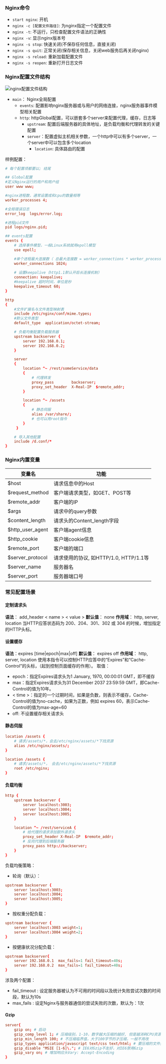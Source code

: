 ### Nginx命令
- `start nginx`: 开机
- `nginx -c [配置文件路径]`: 为nginx指定一个配置文件
- `nginx -t`: 不运行，只检查配置文件语法的正确性
- `nginx -v`: 显示nginx版本号
- `nginx -s stop`: 快速关闭(不保存任何信息，直接关闭)
- `nginx -s quit`: 正常关闭(保存相关信息，关闭web服务后再关闭nginx)
- `nginx -s reload`: 重新加载配置文件
- `nginx -s reopen`: 重新打开日志文件

### Nginx配置文件结构
![nginx配置文件结构](https://user-gold-cdn.xitu.io/2019/3/11/1696a118b4910728?imageView2/0/w/1280/h/960/format/webp/ignore-error/1)
- `main`： Nginx全局配置
  - `events`: 配置影响nginx服务器或与用户的网络连接，nginx服务器事件模型相关配置
  - `http`: httpGlobal配置，可以嵌套多个server来配置代理，缓存，日志等
    - `upstream`: 配置后端服务器的具体地址，是负载均衡和代理转发的关键配置
    - `server`：配置虚拟主机相关参数，一个http中可以有多个server，一个server中可以包含多个location
        - `location`: 具体路由的配置

样例配置：
```conf
# 每个配置项都要以; 结尾

## Global配置 
#定义Nginx运行的用户和用户组
user www www; 

#nginx进程数，通常设置成和cpu的数量相等
worker_processes 4;

#全局错误日志
error_log  logs/error.log;

#进程pid文件
pid logs/nginx.pid;

## events配置
events {
    # 选择事件模型，一般Linux系统就用epoll模型
    use epoll;

    #单个进程最大连接数（ 总最大连接数 = worker_connections * worker_processes ）
    worker_connections 1024;
    
    # 设置keepalive（http1.1默认开启长连接机制）
    connection: keepalive;
    #keepalive 超时时间，单位是秒
    keepalive_timeout 60;
}

http 
{
    #文件扩展名与文件类型映射表
    include /etc/nginx/conf/mime.types;
    #默认文件类型
    default_type  application/octet-stream;

    # 负载均衡配置负载服务器
    upstream backserver {
        server 192.168.0.1;
        server 192.168.0.2;
    }

    server
    { 
        location ^~ /rest/someService/data
        {
            # 代理转发
            proxy_pass        backserver;
            proxy_set_header  X-Real-IP  $remote_addr;
        }

        location ^~ /assets
        {
            # 静态伺服
            alias /var/share/;
            # 也可以用root指令
        }
     }

    # 导入其他配置
    include /d.conf/*
}
```

### Nginx内置变量
| 变量名 | 功能 |
| -- | -- |
| $host | 请求信息中的Host |
| $request_method | 客户端请求类型，如GET、POST等 |
| $remote_addr | 客户端的IP |
| $args | 请求中的query参数 |
| $content_length | 请求头的Content_length字段 |
| $http_user_agent | 客户端agent信息 |
| $http_cookie | 客户端cookie信息 |
| $remote_port | 客户端的端口 |
| $server_protocol | 请求使用的协议, 如HTTP/1.0, HTTP/1.1等 |
| $server_name | 服务器名 |
| $server_port | 服务器端口号 |

### 常见配置场景

#### 定制请求头
**语法**： add_header < name > < value >
**默认值**： none
**作用域**： http, server, location
当HTTP应答状态码为 200、204、301、302 或 304 的时候，增加指定的HTTP头标。

#### 设置缓存
**语法**：expires [time|epoch|max|off]
**默认值**： expires off
**作用域**： http, server, location
使用本指令可以控制HTTP应答中的“Expires”和“Cache-Control”的头标，（起到控制页面缓存的作用）。
取值：
- epoch：指定Expires请求头为1 January, 1970, 00:00:01 GMT，即不缓存
- max：指定Expires请求头为31 December 2037 23:59:59 GMT，即Cache-Control的值为10年。
- < time >：指定的一个过期时间，如果是负数，则表示不缓存，Cache-Control的值为no-cache，如果为正数，例如 expires 60，表示Cache-Control的值为max-age=60
- off: 不设置缓存相关请求头

#### 静态伺服
```conf
location /assets {
    # 请求/assets/*，会去/etc/nginx/assets/*下找资源
    alias /etc/nginx/assets/;
}

location /assets {
    # 请求/assets/*， 会去/etc/nginx/assets/*下找资源
    root /etc/nginx;
}
```
#### 负载均衡
```conf
http {
    upstream backserver {
        server localhost:3003;
        server localhost:3004;
        server localhost:3005;
    }

    location ^~ /rest/serviceA {
        # 给代理的请求添加额外请求头
        proxy_set_header X-Real-IP  $remote_addr;
        # 反向代理到后端服务器
        proxy_pass http://backserver;
    }
}
```
负载均衡策略：
- 轮询（默认）：
```conf
upstream backserver {
    server localhost:3003;
    server localhost:3004;
    server localhost:3005;
}
```

- 按权重分配负载：
```conf
upstream backserver {
    server localhost:3003 weight=1;
    server localhost:3004 weight=2;
}
```

- 按健康状况分配负载：
```conf
upstream backserver{
    server 192.168.0.1  max_fails=1 fail_timeout=40s;
    server 192.168.0.2  max_fails=1 fail_timeout=40s;
}
```
涉及两个配置：
- fail_timeout : 设定服务器被认为不可用的时间段以及统计失败尝试次数的时间段，默认为10s
- max_fails : 设定Nginx与服务器通信的尝试失败的次数，默认为：1次

#### Gzip
```conf
server{
    gzip on; # 启动
    gzip_comp_level 1; # 压缩级别，1-10，数字越大压缩的越好, 但是越消耗CPU资源，一般1就够用了
    gzip_min_length 100; # 不压缩临界值，大于100字节的才压缩，一般不用改
    gzip_types application/javascript text/css text/html; # 要压缩的文件类型
    gzip_disable "MSIE [1-6]\."; # IE6对Gzip不友好，对IE6禁用Gzip
    gzip_vary on; # 增加响应头Vary: Accept-Encoding
}
```